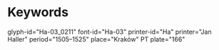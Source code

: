 # Keywords
glyph-id="Ha-03_0211"
font-id="Ha-03"
printer-id="Ha"
printer="Jan Haller"
period="1505–1525"
place="Kraków"
PT plate="166"
